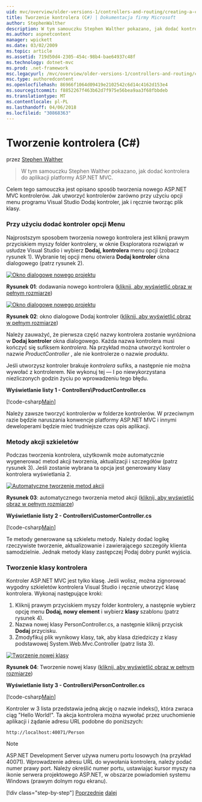 ```yaml
---
uid: mvc/overview/older-versions-1/controllers-and-routing/creating-a-controller-cs
title: Tworzenie kontrolera (C#) | Dokumentacja firmy Microsoft
author: StephenWalther
description: W tym samouczku Stephen Walther pokazano, jak dodać kontrolera do aplikacji platformy ASP.NET MVC.
ms.author: aspnetcontent
manager: wpickett
ms.date: 03/02/2009
ms.topic: article
ms.assetid: 719d50d4-2305-454c-98b4-bae64937c48f
ms.technology: dotnet-mvc
ms.prod: .net-framework
msc.legacyurl: /mvc/overview/older-versions-1/controllers-and-routing/creating-a-controller-cs
msc.type: authoredcontent
ms.openlocfilehash: 86966f1064d09419e2102542c6d14c4162d153e4
ms.sourcegitcommit: f8852267f463b62d7f975e56bea9aa3f68fbbdeb
ms.translationtype: MT
ms.contentlocale: pl-PL
ms.lasthandoff: 04/06/2018
ms.locfileid: "30868363"
---
```

<a name="creating-a-controller-c"></a>Tworzenie kontrolera (C#)
====================
przez [Stephen Walther](https://github.com/StephenWalther)

> W tym samouczku Stephen Walther pokazano, jak dodać kontrolera do aplikacji platformy ASP.NET MVC.


Celem tego samouczka jest opisano sposób tworzenia nowego ASP.NET MVC kontrolerów. Jak utworzyć kontrolerów zarówno przy użyciu opcji menu programu Visual Studio Dodaj kontroler, jak i ręcznie tworząc plik klasy.

### <a name="using-the-add-controller-menu-option"></a>Przy użyciu dodać kontroler opcji Menu

Najprostszym sposobem tworzenia nowego kontrolera jest kliknij prawym przyciskiem myszy folder kontrolery, w oknie Eksploratora rozwiązań w usłudze Visual Studio i wybierz **Dodaj, kontrolera** menu opcji (zobacz rysunek 1). Wybranie tej opcji menu otwiera **Dodaj kontroler** okna dialogowego (patrz rysunek 2).


[![Okno dialogowe nowego projektu](creating-a-controller-cs/_static/image1.jpg)](creating-a-controller-cs/_static/image1.png)

**Rysunek 01**: dodawania nowego kontrolera ([kliknij, aby wyświetlić obraz w pełnym rozmiarze](creating-a-controller-cs/_static/image2.png))


[![Okno dialogowe nowego projektu](creating-a-controller-cs/_static/image2.jpg)](creating-a-controller-cs/_static/image3.png)

**Rysunek 02**: okno dialogowe Dodaj kontroler ([kliknij, aby wyświetlić obraz w pełnym rozmiarze](creating-a-controller-cs/_static/image4.png))


Należy zauważyć, że pierwsza część nazwy kontrolera zostanie wyróżniona w **Dodaj kontroler** okna dialogowego. Każda nazwa kontrolera musi kończyć się sufiksem *kontrolera*. Na przykład można utworzyć kontroler o nazwie *ProductController* , ale nie kontrolerze o nazwie *produktu*.


Jeśli utworzysz kontroler brakuje *kontrolera* sufiks, a następnie nie można wywołać z kontrolerem. Nie wykonuj tej — I po niewykorzystana niezliczonych godzin życiu po wprowadzeniu tego błędu.


**Wyświetlanie listy 1 - Controllers\ProductController.cs**

[!code-csharp[Main](creating-a-controller-cs/samples/sample1.cs)]

Należy zawsze tworzyć kontrolerów w folderze kontrolerów. W przeciwnym razie będzie naruszania konwencje platformy ASP.NET MVC i innymi deweloperami będzie mieć trudniejsze czas opis aplikacji.

### <a name="scaffolding-action-methods"></a>Metody akcji szkieletów

Podczas tworzenia kontrolera, użytkownik może automatycznie wygenerować metod akcji tworzenia, aktualizacji i szczegółów (patrz rysunek 3). Jeśli zostanie wybrana ta opcja jest generowany klasy kontrolera wyświetlania 2.


[![Automatyczne tworzenie metod akcji](creating-a-controller-cs/_static/image3.jpg)](creating-a-controller-cs/_static/image5.png)

**Rysunek 03**: automatycznego tworzenia metod akcji ([kliknij, aby wyświetlić obraz w pełnym rozmiarze](creating-a-controller-cs/_static/image6.png))


**Wyświetlanie listy 2 - Controllers\CustomerController.cs**

[!code-csharp[Main](creating-a-controller-cs/samples/sample2.cs)]

Te metody generowane są szkieletu metody. Należy dodać logikę rzeczywiste tworzenie, aktualizowanie i zawierającego szczegóły klienta samodzielnie. Jednak metody klasy zastępczej Podaj dobry punkt wyjścia.

### <a name="creating-a-controller-class"></a>Tworzenie klasy kontrolera

Kontroler ASP.NET MVC jest tylko klasę. Jeśli wolisz, można zignorować wygodny szkieletów kontrolera Visual Studio i ręcznie utworzyć klasę kontrolera. Wykonaj następujące kroki:

1. Kliknij prawym przyciskiem myszy folder kontrolery, a następnie wybierz opcję menu **Dodaj, nowy element** i wybierz **klasy** szablonu (patrz rysunek 4).
2. Nazwa nowej klasy PersonController.cs, a następnie kliknij przycisk **Dodaj** przycisku.
3. Zmodyfikuj plik wynikowy klasy, tak, aby klasa dziedziczy z klasy podstawowej System.Web.Mvc.Controller (patrz lista 3).


[![Tworzenie nowej klasy](creating-a-controller-cs/_static/image4.jpg)](creating-a-controller-cs/_static/image7.png)

**Rysunek 04**: Tworzenie nowej klasy ([kliknij, aby wyświetlić obraz w pełnym rozmiarze](creating-a-controller-cs/_static/image8.png))


**Wyświetlanie listy 3 - Controllers\PersonController.cs**

[!code-csharp[Main](creating-a-controller-cs/samples/sample3.cs)]

Kontroler w 3 lista przedstawia jedną akcję o nazwie indeks(), która zwraca ciąg "Hello World!". Ta akcja kontrolera można wywołać przez uruchomienie aplikacji i żądanie adresu URL podobne do poniższych:

`http://localhost:40071/Person`

> [!NOTE]
> 
> ASP.NET Development Server używa numeru portu losowych (na przykład 40071). Wprowadzenie adresu URL do wywołania kontrolera, należy podać numer prawy port. Należy określić numer portu, ustawiając kursor myszy na ikonie serwera projektowego ASP.NET, w obszarze powiadomień systemu Windows (prawym dolnym rogu ekranu).
> 
> [!div class="step-by-step"]
> [Poprzednie](adding-dynamic-content-to-a-cached-page-cs.md)
> [dalej](creating-an-action-cs.md)
